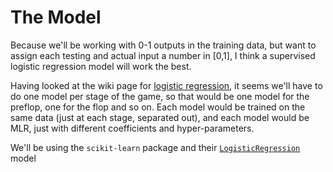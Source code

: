 # The Model

Because we'll be working with 0-1 outputs in the training data, but want to assign each testing and actual input a number in [0,1], I think a supervised logistic regression model will work the best.

Having looked at the wiki page for [logistic regression](https://en.wikipedia.org/wiki/Logistic_regression), it seems we'll have to do one model per stage of the game, so that would be one model for the preflop, one for the flop and so on. Each model would be trained on the same data (just at each stage, separated out), and each model would be MLR, just with different coefficients and hyper-parameters.

We'll be using the `scikit-learn` package and their [`LogisticRegression`](https://scikit-learn.org/stable/modules/generated/sklearn.linear_model.LogisticRegression.html) model